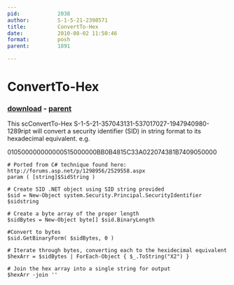 ```yaml
---
pid:            2038
author:         S-1-5-21-2398571
title:          ConvertTo-Hex
date:           2010-08-02 11:50:46
format:         posh
parent:         1891

---
```


# ConvertTo-Hex

### [download](Scripts\2038.ps1) - [parent](Scripts\1891.md)

This scConvertTo-Hex S-1-5-21-357043131-537017027-1947940980-1289ript will convert a security identifier (SID) in string format to its hexadecimal equivalent. e.g. 

010500000000000515000000BB0B4815C33A022074381B7409050000

```posh
# Ported from C# technique found here: http://forums.asp.net/p/1298956/2529558.aspx
param ( [string]$SidString )

# Create SID .NET object using SID string provided
$sid = New-Object system.Security.Principal.SecurityIdentifier $sidstring

# Create a byte array of the proper length
$sidBytes = New-Object byte[] $sid.BinaryLength

#Convert to bytes
$sid.GetBinaryForm( $sidBytes, 0 )

# Iterate through bytes, converting each to the hexidecimal equivalent
$hexArr = $sidBytes | ForEach-Object { $_.ToString("X2") }

# Join the hex array into a single string for output
$hexArr -join ''
```
